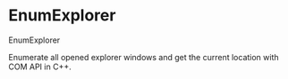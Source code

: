 # EnumExplorer
EnumExplorer

Enumerate all opened explorer windows and get the current location with COM API in C++.
